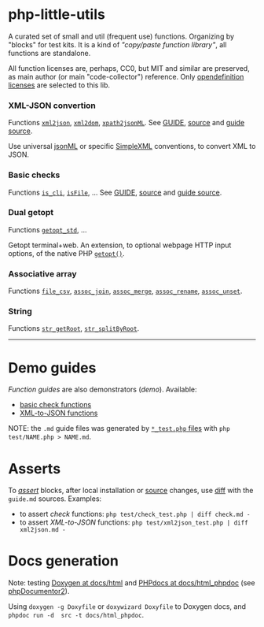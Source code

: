 # php-little-utils
A curated set of small and util (frequent use) functions. Organizing by "blocks" for test kits. It is a kind of *"copy/paste function library"*, all functions are standalone.

All function  licenses are, perhaps, CC0, but MIT and similar are preserved, as main author (or main "code-collector")  reference. Only [opendefinition licenses](http://opendefinition.org/od/2.1/en/) are selected to this lib.

### XML-JSON convertion
Functions [`xml2json`](http://ppkrauss.github.io/php-little-utils/docs/html_phpdoc/#method_xml2json), [`xml2dom`](http://ppkrauss.github.io/php-little-utils/docs/html_phpdoc/#method_xml2dom), [`xpath2jsonML`](http://ppkrauss.github.io/php-little-utils/docs/html_phpdoc/#method_xpath2jsonML).
See [GUIDE](xml2json.md), [source](src/xml2json.php) and [guide source](test/xml2json_test.php).

Use universal [jsonML](http://json.org/) or specific [SimpleXML](http://php.net/manual/en/book.simplexml.php) conventions, to convert XML to JSON.

### Basic checks

Functions [`is_cli`](http://ppkrauss.github.io/php-little-utils/docs/html_phpdoc/#method_is_cli), [`isFile`](http://ppkrauss.github.io/php-little-utils/docs/html_phpdoc/#method_isFile), ...
See [GUIDE](check.md), [source](src/check.php) and [guide source](test/check_test.php).

### Dual getopt
Functions [`getopt_std`](http://ppkrauss.github.io/php-little-utils/docs/html_phpdoc/#method_getopt_std), ...

Getopt terminal+web. An extension, to optional webpage HTTP input options, of the native PHP [`getopt()`](http://php.net/manual/en/function.getopt.php).

### Associative array

Functions [`file_csv`](http://ppkrauss.github.io/php-little-utils/docs/html_phpdoc/#method_file_csv),
[`assoc_join`](http://ppkrauss.github.io/php-little-utils/docs/html_phpdoc/#method_assoc_join),
[`assoc_merge`](http://ppkrauss.github.io/php-little-utils/docs/html_phpdoc/#method_assoc_merge),
[`assoc_rename`](http://ppkrauss.github.io/php-little-utils/docs/html_phpdoc/#method_assoc_rename),
[`assoc_unset`](http://ppkrauss.github.io/php-little-utils/docs/html_phpdoc/#method_assoc_unset).

### String

Functions
[`str_getRoot`](http://ppkrauss.github.io/php-little-utils/docs/html_phpdoc/#method_str_getRoot),
[`str_splitByRoot`](http://ppkrauss.github.io/php-little-utils/docs/html_phpdoc/#method_str_splitByRoot).

------

# Demo guides
*Function guides* are also demonstrators (*demo*). Available:

* [basic check functions](check.md)
* [XML-to-JSON functions](xml2json.md)


NOTE: the `.md` guide files was generated by [`*_test.php` files](test) with `php test/NAME.php > NAME.md`.

# Asserts

To [*assert*](https://en.wikipedia.org/wiki/Assertion_(software_development)) blocks, after local installation or [source](src) changes, use [diff](https://en.wikipedia.org/wiki/Diff_utility) with the `guide.md` sources. Examples:

 * to assert *check* functions: `php test/check_test.php | diff check.md -`
 * to assert *XML-to-JSON* functions: `php test/xml2json_test.php | diff xml2json.md -`

# Docs generation

Note: testing [Doxygen at docs/html](http://ppkrauss.github.io/php-little-utils/docs/html/files.html)  and [PHPdocs at docs/html_phpdoc](http://ppkrauss.github.io/php-little-utils/docs/html_phpdoc/index.html) (see [phpDocumentor2](https://github.com/phpDocumentor/phpDocumentor2)).

Using  `doxygen -g Doxyfile` or `doxywizard Doxyfile` to Doxygen docs, and `phpdoc run -d  src -t docs/html_phpdoc`.
